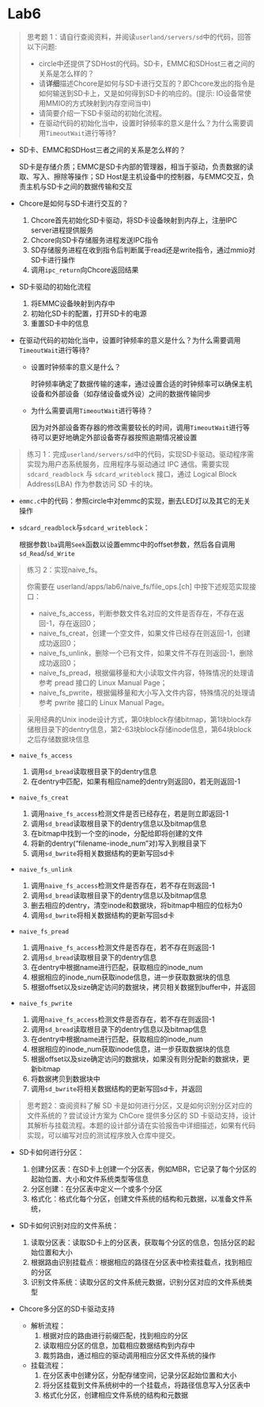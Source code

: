 # Lab6

> 思考题 1：请自行查阅资料，并阅读`userland/servers/sd`中的代码，回答以下问题:
>
> - circle中还提供了SDHost的代码。SD卡，EMMC和SDHost三者之间的关系是怎么样的？
> - 请**详细**描述Chcore是如何与SD卡进行交互的？即Chcore发出的指令是如何输送到SD卡上，又是如何得到SD卡的响应的。(提示: IO设备常使用MMIO的方式映射到内存空间当中)
> - 请简要介绍一下SD卡驱动的初始化流程。
> - 在驱动代码的初始化当中，设置时钟频率的意义是什么？为什么需要调用`TimeoutWait`进行等待?

- SD卡、EMMC和SDHost三者之间的关系是怎么样的？

  SD卡是存储介质；EMMC是SD卡内部的管理器，相当于驱动，负责数据的读取、写入、擦除等操作；SD Host是主机设备中的控制器，与EMMC交互，负责主机与SD卡之间的数据传输和交互

- Chcore是如何与SD卡进行交互的？

  1. Chcore首先初始化SD卡驱动，将SD卡设备映射到内存上，注册IPC server进程提供服务
  2. Chcore向SD卡存储服务进程发送IPC指令
  3. SD存储服务进程在收到指令后判断属于read还是write指令，通过mmio对SD卡进行操作
  4. 调用`ipc_return`向Chcore返回结果

- SD卡驱动的初始化流程

  1. 将EMMC设备映射到内存中
  2. 初始化SD卡的配置，打开SD卡的电源
  3. 重置SD卡中的信息

- 在驱动代码的初始化当中，设置时钟频率的意义是什么？为什么需要调用`TimeoutWait`进行等待?

  - 设置时钟频率的意义是什么？

    时钟频率确定了数据传输的速率，通过设置合适的时钟频率可以确保主机设备和外部设备（如存储设备或外设）之间的数据传输同步

  - 为什么需要调用`TimeoutWait`进行等待？

    因为对外部设备寄存器的修改需要较长的时间，调用`TimeoutWait`进行等待可以更好地确定外部设备寄存器按照逾期情况被设置



> 练习 1：完成`userland/servers/sd`中的代码，实现SD卡驱动。驱动程序需实现为用户态系统服务，应用程序与驱动通过 IPC 通信。需要实现 `sdcard_readblock` 与 `sdcard_writeblock` 接口，通过 Logical Block Address(LBA) 作为参数访问 SD 卡的块。

- `emmc.c`中的代码：参照circle中对emmc的实现，删去LED灯以及其它的无关操作

- `sdcard_readblock`与`sdcard_writeblock`：

  根据参数`lba`调用`Seek`函数以设置emmc中的offset参数，然后各自调用`sd_Read`/`sd_Write`



> 练习 2：实现naive_fs。
>
> 你需要在 userland/apps/lab6/naive_fs/file_ops.[ch] 中按下述规范实现接口：
>
> - naive_fs_access，判断参数文件名对应的文件是否存在，不存在返回-1，存在返回0；
> - naive_fs_creat，创建一个空文件，如果文件已经存在则返回-1，创建成功返回0；
> - naive_fs_unlink，删除一个已有文件，如果文件不存在则返回-1，删除成功返回0；
> - naive_fs_pread，根据偏移量和大小读取文件内容，特殊情况的处理请参考 pread 接口的 Linux Manual Page；
> - naive_fs_pwrite，根据偏移量和大小写入文件内容，特殊情况的处理请参考 pwrite 接口的 Linux Manual Page。

> 采用经典的Unix inode设计方式，第0块block存储bitmap，第1块block存储根目录下的dentry信息，第2-63块block存储inode信息，第64块block之后存储数据块信息

- `naive_fs_access`

  1. 调用`sd_bread`读取根目录下的dentry信息
  2. 在dentry中匹配，如果有相应name的dentry则返回0，若无则返回-1

  

- `naive_fs_creat`

  1. 调用`naive_fs_access`检测文件是否已经存在，若是则立即返回-1
  2. 调用`sd_bread`读取根目录下的dentry信息以及bitmap信息
  3. 在bitmap中找到一个空的inode，分配给即将创建的文件
  4. 将新的dentry(“filename-inode_num”对)写入到根目录下
  5. 调用`sd_bwrite`将相关数据结构的更新写回sd卡

  

- `naive_fs_unlink`

  1. 调用`naive_fs_access`检测文件是否存在，若不存在则返回-1
  2. 调用`sd_bread`读取根目录下的dentry信息以及bitmap信息
  3. 删去相应的dentry，清空inode和数据块，将bitmap中相应的位标为0
  4. 调用`sd_bwrite`将相关数据结构的更新写回sd卡

  

- `naive_fs_pread`

  1. 调用`naive_fs_access`检测文件是否存在，若不存在则返回-1
  2. 调用`sd_bread`读取根目录下的dentry信息
  3. 在dentry中根据name进行匹配，获取相应的inode_num
  4. 根据相应的inode_num获取inode信息，进一步获取数据块的信息
  5. 根据offset以及size确定访问的数据块，拷贝相关数据到buffer中，并返回

  

- `naive_fs_pwrite`

  1. 调用`naive_fs_access`检测文件是否存在，若不存在则返回-1
  2. 调用`sd_bread`读取根目录下的dentry信息以及bitmap信息
  3. 在dentry中根据name进行匹配，获取相应的inode_num
  4. 根据相应的inode_num获取inode信息，进一步获取数据块的信息
  5. 根据offset以及size确定访问的数据块，如果没有则分配新的数据块，更新bitmap
  6. 将数据拷贝到数据块中
  7. 调用`sd_bwrite`将相关数据结构的更新写回sd卡，并返回



> 思考题2：查阅资料了解 SD 卡是如何进行分区，又是如何识别分区对应的文件系统的？尝试设计方案为 ChCore 提供多分区的 SD 卡驱动支持，设计其解析与挂载流程。本题的设计部分请在实验报告中详细描述，如果有代码实现，可以编写对应的测试程序放入仓库中提交。

- SD卡如何进行分区：

  1. 创建分区表：在SD卡上创建一个分区表，例如MBR，它记录了每个分区的起始位置、大小和文件系统类型等信息
  2. 分区创建：在分区表中定义一个或多个分区
  3. 格式化：格式化每个分区，创建文件系统的结构和元数据，以准备文件系统，

  

- SD卡如何识别对应的文件系统：

  1. 读取分区表：读取SD卡上的分区表，获取每个分区的信息，包括分区的起始位置和大小
  2. 根据路由识别挂载点：根据相应的路径在分区表中检索挂载点，找到相应的分区
  3. 识别文件系统：读取分区的文件系统元数据，识别分区对应的文件系统类型



- Chcore多分区的SD卡驱动支持
  - 解析流程：
    1. 根据对应的路由进行前缀匹配，找到相应的分区
    2. 读取相应分区的信息，加载相应数据结构到内存中
    3. 裁剪路由，通过相应的驱动调用相应分区文件系统的操作
  - 挂载流程：
    1. 在分区表中创建分区，分配存储空间，记录分区起始位置和大小
    2. 将分区挂载到文件系统树中的一个挂载点，将路径信息写入分区表中
    3. 格式化分区，创建相应文件系统的结构和元数据